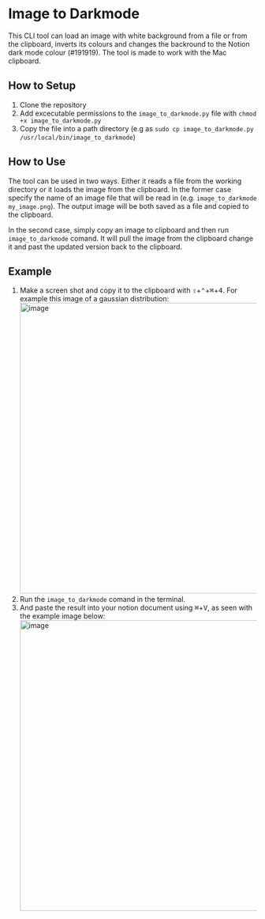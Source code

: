 # Image to Darkmode

This CLI tool can load an image with white background from a file or from the clipboard, inverts its colours and changes the backround to the Notion dark mode colour (#191919). The tool is made to work with the Mac clipboard.

## How to Setup
1. Clone the repository
2. Add excecutable permissions to the `image_to_darkmode.py` file with `chmod +x image_to_darkmode.py`
3. Copy the file into a path directory (e.g as `sudo cp image_to_darkmode.py /usr/local/bin/image_to_darkmode`)

## How to Use
The tool can be used in two ways. Either it reads a file from the working directory or it loads the image from the clipboard. In the former case specify the name of an image file that will be read in (e.g. `image_to_darkmode my_image.png`). The output image will be both saved as a file and copied to the clipboard.

In the second case, simply copy an image to clipboard and then run `image_to_darkmode` comand. It will pull the image from the clipboard change it and past the updated version back to the clipboard. 

## Example
1. Make a screen shot and copy it to the clipboard with <kbd>⇧</kbd>+<kbd>⌃</kbd>+<kbd>⌘</kbd>+<kbd>4</kbd>. For example this image of a gaussian distribution: <img width="588" alt="image" src="https://github.com/adavidho/notion_tools/assets/105221763/4c3aee12-6605-41f8-995d-ee42e388153f"> 
2. Run the `image_to_darkmode` comand in the terminal.
3. And paste the result into your notion document using <kbd>⌘</kbd>+<kbd>V</kbd>, as seen with the example image below: <img width="588" alt="image" src="https://github.com/adavidho/notion_tools/assets/105221763/133fde70-f478-4551-b8cc-642368b8d98c">


